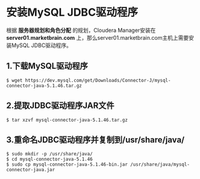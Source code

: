 安装MySQL JDBC驱动程序
================================================================================
根据 **服务器规划和角色分配** 的规划，Cloudera Manager安装在 **server01.marketbrain.com**
上，那么server01.marketbrain.com主机上需要安装MySQL JDBC驱动程序。

## 1.下载MySQL驱动程序
```shell
$ wget https://dev.mysql.com/get/Downloads/Connector-J/mysql-connector-java-5.1.46.tar.gz
```

## 2.提取JDBC驱动程序JAR文件
```shell
$ tar xzvf mysql-connector-java-5.1.46.tar.gz
```

## 3.重命名JDBC驱动程序并复制到/usr/share/java/
```shell
$ sudo mkdir -p /usr/share/java/
$ cd mysql-connector-java-5.1.46
$ sudo cp mysql-connector-java-5.1.46-bin.jar /usr/share/java/mysql-connector-java.jar
```
